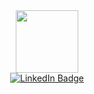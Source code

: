 <div id="header" align="center">
  <img 
    src="https://media1.giphy.com/media/HscDLzkO8EOTmgkhQP/giphy.gif?cid=ecf05e47f84veuqtqxjv67o2dlcq5ib54ea0uvrk9f3krv2e&rid=giphy.gif&ct=g" 
    width="100"
  />
  
  <div id="badges">
    <a href='https://www.linkedin.com/in/pablosanchidrian/'>
      <img src="https://img.shields.io/badge/LinkedIn-blue?style=for-the-badge&logo=linkedin&logoColor=white" alt="LinkedIn Badge"/>
    </a>
  </div>
</div>

<div align='center'>
  <img src="https://komarev.com/ghpvc/?username=PabloSanchi&style=flat-square&color=blue" alt=""/>
</div>







<!--
**PabloSanchi/PabloSanchi** is a ✨ _special_ ✨ repository because its `README.md` (this file) appears on your GitHub profile.

Here are some ideas to get you started:

- 🔭 I’m currently working on ...
- 🌱 I’m currently learning ...
- 👯 I’m looking to collaborate on ...
- 🤔 I’m looking for help with ...
- 💬 Ask me about ...
- 📫 How to reach me: ...
- 😄 Pronouns: ...
- ⚡ Fun fact: ...
-->
